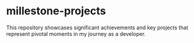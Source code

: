 # millestone-projects
This repository showcases significant achievements and key projects that represent pivotal moments in my journey as a developer.
